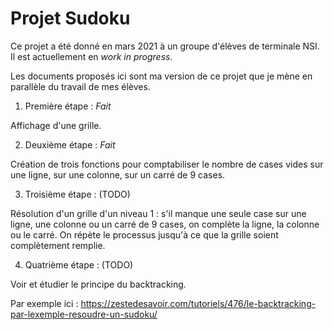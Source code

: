 # Projet Sudoku

Ce projet a été donné en mars 2021 à un groupe d'élèves de terminale NSI.
Il est actuellement en *work in progress*.

Les documents proposés ici sont ma version de ce projet que je mène en parallèle du travail de mes élèves.

1. Première étape : *Fait*

Affichage d'une grille.

2. Deuxième étape : *Fait*

Création de trois fonctions pour comptabiliser le nombre de cases vides sur une ligne, sur une colonne, sur un carré de 9 cases.

3. Troisième étape : (TODO)

Résolution d'un grille d'un niveau 1 : s'il manque une seule case sur une ligne, une colonne ou un carré de 9 cases, on complète la ligne, la colonne ou le carré.
On répète le processus jusqu'à ce que la grille soient complètement remplie.

4. Quatrième étape : (TODO)

Voir et étudier le principe du backtracking.

Par exemple ici : https://zestedesavoir.com/tutoriels/476/le-backtracking-par-lexemple-resoudre-un-sudoku/

